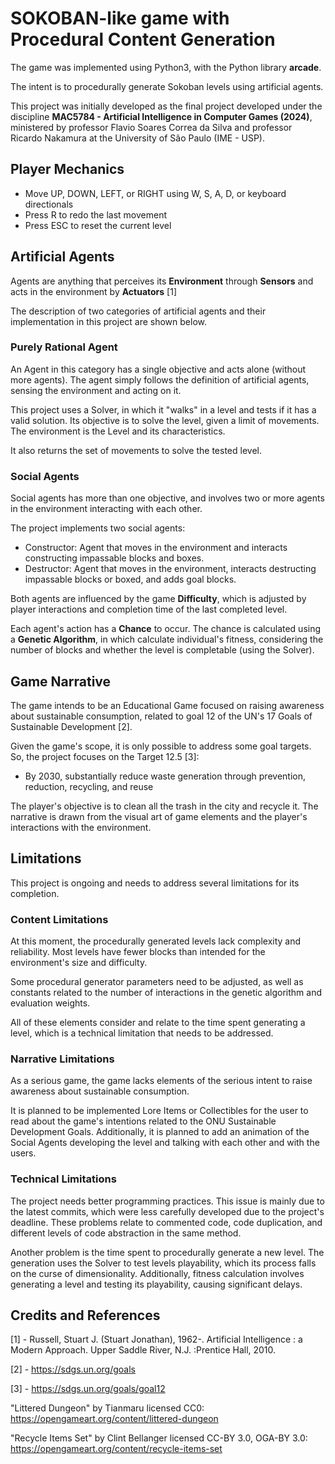 # SOKOBAN-like game with Procedural Content Generation

The game was implemented using Python3, with the Python library **arcade**.

The intent is to procedurally generate Sokoban levels using artificial agents.

This project was initially developed as the final project developed under the discipline 
**MAC5784 - Artificial Intelligence in Computer Games (2024)**, ministered by professor Flavio Soares Correa da Silva and
professor Ricardo Nakamura at the University of São Paulo (IME - USP).

## Player Mechanics
* Move UP, DOWN, LEFT, or RIGHT using W, S, A, D, or keyboard directionals
* Press R to redo the last movement
* Press ESC to reset the current level

## Artificial Agents
Agents are anything that perceives its **Environment** through **Sensors** and acts in the environment by **Actuators** [1]

The description of two categories of artificial agents and their implementation in this project are shown below.
### Purely Rational Agent
An Agent in this category has a single objective and acts alone (without more agents).
The agent simply follows the definition of artificial agents, sensing the environment and acting on it.

This project uses a Solver, in which it "walks" in a level and tests if it has a valid solution.
Its objective is to solve the level, given a limit of movements. The environment is the Level and its characteristics.

It also returns the set of movements to solve the tested level.

### Social Agents
Social agents has more than one objective, and involves two or more agents in the environment interacting with each other.

The project implements two social agents:
* Constructor: Agent that moves in the environment and interacts constructing impassable blocks and boxes.
* Destructor: Agent that moves in the environment, interacts destructing impassable blocks or boxed, and adds goal blocks.

Both agents are influenced by the game **Difficulty**, which is adjusted by player interactions and completion time 
of the last completed level.

Each agent's action has a **Chance** to occur. The chance is calculated using a **Genetic Algorithm**, in which calculate
individual's fitness, considering the number of blocks and whether the level is completable (using the Solver).

## Game Narrative
The game intends to be an Educational Game focused on raising awareness about sustainable consumption, related to goal 12
of the UN's 17 Goals of Sustainable Development [2].

Given the game's scope, it is only possible to address some goal targets. So, the project focuses on the Target 12.5 [3]:
* By 2030, substantially reduce waste generation through prevention, reduction, recycling, and reuse

The player's objective is to clean all the trash in the city and recycle it.
The narrative is drawn from the visual art of game elements and the player's interactions with the environment.

## Limitations
This project is ongoing and needs to address several limitations for its completion.

### Content Limitations
At this moment, the procedurally generated levels lack complexity and reliability. Most levels have fewer blocks than intended for the environment's size and difficulty.

Some procedural generator parameters need to be adjusted, as well as constants related to the number of interactions in the genetic algorithm and evaluation weights. 

All of these elements consider and relate to the time spent generating a level, which is a technical limitation that needs to be addressed.

### Narrative Limitations
As a serious game, the game lacks elements of the serious intent to raise awareness about sustainable consumption.

It is planned to be implemented Lore Items or Collectibles for the user to read about the game's intentions related to
the ONU Sustainable Development Goals. 
Additionally, it is planned to add an animation of the Social Agents developing the level and talking with each other and
with the users.

### Technical Limitations
The project needs better programming practices. This issue is mainly due to the latest commits, which were less carefully developed due to the project's deadline.
These problems relate to commented code, code duplication, and different levels of code abstraction in the same method.

Another problem is the time spent to procedurally generate a new level. The generation uses the Solver to test levels
playability, which its process falls on the curse of dimensionality. 
Additionally, fitness calculation involves generating a level and testing its playability, causing significant delays.

## Credits and References

[1] - Russell, Stuart J. (Stuart Jonathan), 1962-. Artificial Intelligence : a Modern Approach. Upper Saddle River, N.J. :Prentice Hall, 2010.

[2] - https://sdgs.un.org/goals

[3] - https://sdgs.un.org/goals/goal12

"Littered Dungeon" by Tianmaru licensed CC0:<br>
https://opengameart.org/content/littered-dungeon

"Recycle Items Set" by Clint Bellanger licensed CC-BY 3.0, OGA-BY 3.0:<br>
https://opengameart.org/content/recycle-items-set
